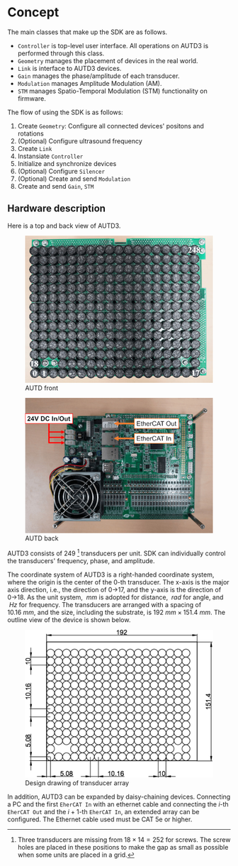 # Concept

The main classes that make up the SDK are as follows.

* `Controller` is top-level user interface. All operations on AUTD3 is performed through this class.
* `Geometry` manages the placement of devices in the real world.
* `Link` is interface to AUTD3 devices.
* `Gain` manages the phase/amplitude of each transducer.
* `Modulation` manages Amplitude Modulation (AM).
* `STM` manages Spatio-Temporal Modulation (STM) functionality on firmware.

The flow of using the SDK is as follows:

1. Create `Geometry`: Configure all connected devices' positons and rotations
1. (Optional) Configure ultrasound frequency 
1. Create `Link`
1. Instansiate `Controller`
1. Initialize and synchronize devices
1. (Optional) Configure `Silencer` 
1. (Optional) Create and send `Modulation` 
1. Create and send `Gain`, `STM`

## Hardware description

Here is a top and back view of AUTD3.

<figure>
  <img src="../fig/Users_Manual/autd_trans_idx.jpg"/>
  <figcaption>AUTD front</figcaption>
</figure>

<figure>
  <img src="../fig/Users_Manual/autd_back.jpg"/>
  <figcaption>AUTD back</figcaption>
</figure>

AUTD3 consists of 249 [^fn_asm] transducers per unit.
SDK can individually control the transducers' frequency, phase, and amplitude.

The coordinate system of AUTD3 is a right-handed coordinate system, where the origin is the center of the 0-th transducer.
The x-axis is the major axis direction, i.e., the direction of 0→17, and the y-axis is the direction of 0→18.
As the unit system, $\SI{}{mm}$ is adopted for distance, $\SI{}{rad}$ for angle, and $\SI{}{Hz}$ for frequency.
The transducers are arranged with a spacing of $\SI{10.16}{mm}$, and the size, including the substrate, is $\SI{192}{mm}\times\SI{151.4}{mm}$.
The outline view of the device is shown below.

<figure>
  <img src="../fig/Users_Manual/transducers_array.jpg"/>
  <figcaption>Design drawing of transducer array</figcaption>
</figure>

In addition, AUTD3 can be expanded by daisy-chaining devices.
Connecting a PC and the first `EherCAT In` with an ethernet cable and connecting the $i$-th `EherCAT Out` and the $i+1$-th `EherCAT In`, an extended array can be configured.
The Ethernet cable used must be CAT 5e or higher.

[^fn_asm]: Three transducers are missing from $18\times 14=252$ for screws. The screw holes are placed in these positions to make the gap as small as possible when some units are placed in a grid.

